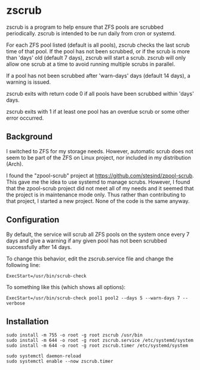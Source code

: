 # zscrub

zscrub is a program to help ensure that ZFS pools are scrubbed periodically.
zscrub is intended to be run daily from cron or systemd.

For each ZFS pool listed (default is all pools), zscrub checks the last scrub
time of that pool.  If the pool has not been scrubbed, or if the scrub is more
than 'days' old (default 7 days), zscrub will start a scrub. zscrub will only
allow one scrub at a time to avoid running multiple scrubs in parallel.

If a pool has not been scrubbed after 'warn-days' days (default 14 days), a
warning is issued.

zscrub exits with return code 0 if all pools have been scrubbed within 'days'
days.

zscrub exits with 1 if at least one pool has an overdue scrub or some other
error occurred.

## Background

I switched to ZFS for my storage needs. However, automatic scrub does not seem
to be part of the ZFS on Linux project, nor included in my distribution (Arch).

I found the "zpool-scrub" project at https://github.com/stesind/zpool-scrub.
This gave me the idea to use systemd to manage scrubs. However, I found that
the zpool-scrub project did not meet all of my needs and it seemed that the
project is in maintenance mode only. Thus rather than contributing to that
project, I started a new project. None of the code is the same anyway.

## Configuration

By default, the service will scrub all ZFS pools on the system once every 7
days and give a warning if any given pool has not been scrubbed successfully
after 14 days.

To change this behavior, edit the zscrub.service file and change the following line:

    ExecStart=/usr/bin/scrub-check

To something like this (which shows all options):

    ExecStart=/usr/bin/scrub-check pool1 pool2 --days 5 --warn-days 7 --verbose

## Installation

    sudo install -m 755 -o root -g root zscrub /usr/bin
    sudo install -m 644 -o root -g root zscrub.service /etc/systemd/system
    sudo install -m 644 -o root -g root zscrub.timer /etc/systemd/system
    
    sudo systemctl daemon-reload
    sudo systemctl enable --now zscrub.timer
